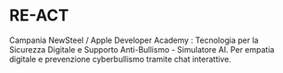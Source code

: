 # RE-ACT
Campania NewSteel / Apple Developer Academy : Tecnologia per la Sicurezza Digitale e Supporto Anti-Bullismo - Simulatore AI. Per empatia digitale e prevenzione cyberbullismo tramite chat interattive.
